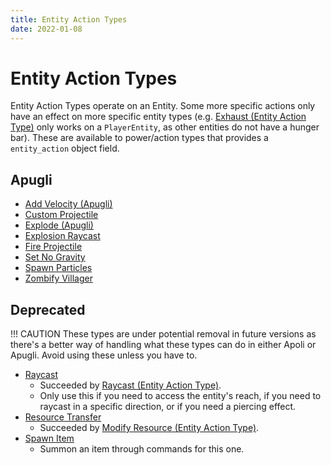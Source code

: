 ```yaml
---
title: Entity Action Types
date: 2022-01-08
---
```


# Entity Action Types

Entity Action Types operate on an Entity. Some more specific actions only have an effect on more specific entity types (e.g. [Exhaust (Entity Action Type)](https://origins.readthedocs.io/en/latest/types/entity_action_types/exhaust/) only works on a `PlayerEntity`, as other entities do not have a hunger bar). These are available to power/action types that provides a `entity_action` object field.

## Apugli
- [Add Velocity (Apugli)](add_velocity)
- [Custom Projectile](custom_projectile)
- [Explode (Apugli)](explode)
- [Explosion Raycast](explosion_raycast)
- [Fire Projectile](fire_projectile)
- [Set No Gravity](set_no_gravity)
- [Spawn Particles](spawn_particles)
- [Zombify Villager](zombify_villager)

## Deprecated

!!! CAUTION
    These types are under potential removal in future versions as there's a better way of handling what these types can do in either Apoli or Apugli. Avoid using these unless you have to.

- [Raycast](raycast)
    - Succeeded by [Raycast (Entity Action Type)](https://origins.readthedocs.io/en/latest/types/entity_action_types/raycast/).
    - Only use this if you need to access the entity's reach, if you need to raycast in a specific direction, or if you need a piercing effect.
- [Resource Transfer](resource_transfer) 
    - Succeeded by [Modify Resource (Entity Action Type)](https://origins.readthedocs.io/en/latest/types/entity_action_types/modify_resource/).
- [Spawn Item](spawn_item)
    - Summon an item through commands for this one.